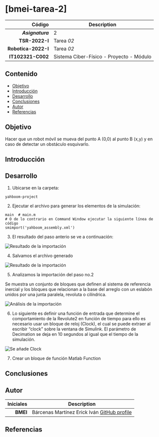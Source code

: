 # [bmei-tarea-2] 


| Código | Description |
| ------:| ----------- |
| ***Asignatura*** | 2 | 
| **TSR-2022-I** | Tarea *02* |
| **Robotica-2022-I**  | Tarea *02* |
| **IT102321-C002** | Sistema Ciber-Físico - Proyecto - Módulo |

## Contenido

- [Objetivo](#objetivo)
- [Introducción](#introduccion)
- [Desarrollo](#desarrollo)
- [Conclusiones](#conclusiones)
- [Autor](#autor)
- [Referencias](#referencias)

## Objetivo

Hacer que un robot móvil se mueva del punto A (0,0) al punto B (x,y) y en caso de detectar un obstáculo esquivarlo.

## Introducción

## Desarrollo

1. Ubicarse en la carpeta: 
``` shell
yahboom-project
```

2. Ejecutar el archivo para generar los elementos de la simulación:
``` shell
main  # main.m
# O de lo contrario en Command Window ejecutar la siguiente línea de código
smimport('yahboom_assembly.xml')
```
3. El resultado del paso anterio se ve a continuación:

![Resultado de la importación](https://media.discordapp.net/attachments/891388181361082421/908774882182058064/unknown.png?width=660&height=499)

4. Salvamos el archivo generado

![Resultado de la importación](https://media.discordapp.net/attachments/891388181361082421/908777852940476466/Imagen1.png?width=575&height=499)

5. Analizamos la importación del paso no.2 

Se muestra un conjunto de bloques que definen al sistema de referencia inercial y los bloques que relacionan a la base del arreglo con un eslabón unidos por una junta paralela, revoluta o cilíndrica.

![Análisis de la importación](https://media.discordapp.net/attachments/891388181361082421/908784590632661042/Imagen2.png?width=582&height=499)

6. Lo siguiente es definir una función de entrada que determine el comportamiento de la Revolute2 en función de tiempo para ello es necesario usar un bloque de reloj (Clock), el cual se puede extraer al escribir “clock” sobre la ventana de Simulink. El parámetro de Decimation se deja en 10 segundos al igual que el tiempo de la simulación.

![Se añade Clock](https://media.discordapp.net/attachments/891388181361082421/908785295900704788/unknown.png?width=959&height=498)


7. Crear un bloque de función Matlab Function

## Conclusiones


## Autor

| Iniciales  | Description |
| ----------:| ----------- |
| **BMEI** | Bárcenas Martínez Erick Iván [GitHub profile](https://github.com/erickbarcenas) |

## Referencias
